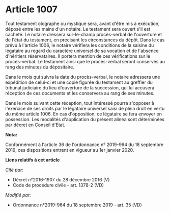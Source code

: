 # Article 1007

Tout testament olographe ou mystique sera, avant d'être mis à exécution, déposé entre les mains d'un notaire. Le testament
sera ouvert s'il est cacheté. Le notaire dressera sur-le-champ procès-verbal de l'ouverture et de l'état du testament, en
précisant les circonstances du dépôt. Dans le cas prévu à l'article 1006, le notaire vérifiera les conditions de la saisine
du légataire au regard du caractère universel de sa vocation et de l'absence d'héritiers réservataires. Il portera mention de
ces vérifications sur le procès-verbal. Le testament ainsi que le procès-verbal seront conservés au rang des minutes du
dépositaire.

Dans le mois qui suivra la date du procès-verbal, le notaire adressera une expédition de celui-ci et une copie figurée du
testament au greffier du tribunal judiciaire du lieu d'ouverture de la succession, qui lui accusera réception de ces
documents et les conservera au rang de ses minutes.

Dans le mois suivant cette réception, tout intéressé pourra s'opposer à l'exercice de ses droits par le légataire universel
saisi de plein droit en vertu du même article 1006. En cas d'opposition, ce légataire se fera envoyer en possession. Les
modalités d'application du présent alinéa sont déterminées par décret en Conseil d'Etat.

**Nota:**

Conformément à l'article 36 de l'ordonnance n° 2019-964 du 18 septembre 2019, ces dispositions entrent en vigueur au 1er
janvier 2020.

**Liens relatifs à cet article**

_Cité par_:

  - Décret n°2016-1907 du 28 décembre 2016 (V)
  - Code de procédure civile - art. 1378-2 (VD)

_Modifié par_:

  - Ordonnance n°2019-964 du 18 septembre 2019 - art. 35 (VD)
